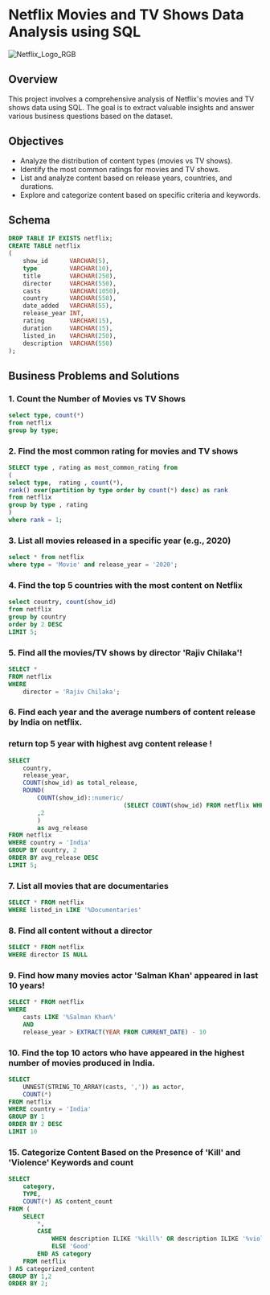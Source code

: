 #     Netflix Movies and TV Shows Data Analysis using SQL

![Netflix_Logo_RGB](https://github.com/user-attachments/assets/c86dfc7a-9fd2-4628-9035-053d72cf32e2)

## Overview
This project involves a comprehensive analysis of Netflix's movies and TV shows data using SQL. The goal is to extract valuable insights and answer various business questions based on the dataset. 

## Objectives

- Analyze the distribution of content types (movies vs TV shows).
- Identify the most common ratings for movies and TV shows.
- List and analyze content based on release years, countries, and durations.
- Explore and categorize content based on specific criteria and keywords.

## Schema

```sql
DROP TABLE IF EXISTS netflix;
CREATE TABLE netflix
(
    show_id      VARCHAR(5),
    type         VARCHAR(10),
    title        VARCHAR(250),
    director     VARCHAR(550),
    casts        VARCHAR(1050),
    country      VARCHAR(550),
    date_added   VARCHAR(55),
    release_year INT,
    rating       VARCHAR(15),
    duration     VARCHAR(15),
    listed_in    VARCHAR(250),
    description  VARCHAR(550)
);
```

## Business Problems and Solutions

### 1. Count the Number of Movies vs TV Shows
```sql
select type, count(*) 
from netflix
group by type;
```
###  2. Find the most common rating for movies and TV shows
```sql
SELECT type , rating as most_common_rating from 
(
select type,  rating , count(*),
rank() over(partition by type order by count(*) desc) as rank
from netflix
group by type , rating
)
where rank = 1;
```
### 3. List all movies released in a specific year (e.g., 2020)
```sql
select * from netflix
where type = 'Movie' and release_year = '2020';
```
###  4. Find the top 5 countries with the most content on Netflix
```sql
select country, count(show_id) 
from netflix
group by country
order by 2 DESC
LIMIT 5;
```
###  5. Find all the movies/TV shows by director 'Rajiv Chilaka'!
```sql
SELECT *
FROM netflix
WHERE 
	director = 'Rajiv Chilaka';
```
###  6. Find each year and the average numbers of content release by India on netflix. 
###  return top 5 year with highest avg content release !
```sql
SELECT 
	country,
	release_year,
	COUNT(show_id) as total_release,
	ROUND(
		COUNT(show_id)::numeric/
								(SELECT COUNT(show_id) FROM netflix WHERE country = 'India')::numeric * 100 
		,2
		)
		as avg_release
FROM netflix
WHERE country = 'India' 
GROUP BY country, 2
ORDER BY avg_release DESC 
LIMIT 5;
```
### 7. List all movies that are documentaries
```sql
SELECT * FROM netflix
WHERE listed_in LIKE '%Documentaries'
```
### 8. Find all content without a director
```sql
SELECT * FROM netflix
WHERE director IS NULL
```
### 9. Find how many movies actor 'Salman Khan' appeared in last 10 years!
```sql
SELECT * FROM netflix
WHERE 
	casts LIKE '%Salman Khan%'
	AND 
	release_year > EXTRACT(YEAR FROM CURRENT_DATE) - 10
```

### 10. Find the top 10 actors who have appeared in the highest number of movies produced in India.
```sql
SELECT 
	UNNEST(STRING_TO_ARRAY(casts, ',')) as actor,
	COUNT(*)
FROM netflix
WHERE country = 'India'
GROUP BY 1
ORDER BY 2 DESC
LIMIT 10
```
### 15. Categorize Content Based on the Presence of 'Kill' and 'Violence' Keywords and count 
```sql
SELECT 
    category,
	TYPE,
    COUNT(*) AS content_count
FROM (
    SELECT 
		*,
        CASE 
            WHEN description ILIKE '%kill%' OR description ILIKE '%violence%' THEN 'Bad'
            ELSE 'Good'
        END AS category
    FROM netflix
) AS categorized_content
GROUP BY 1,2
ORDER BY 2;
```
